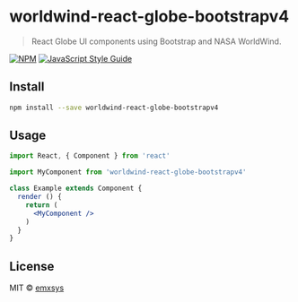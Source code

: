 # worldwind-react-globe-bootstrapv4

> React Globe UI components using Bootstrap and NASA WorldWind.

[![NPM](https://img.shields.io/npm/v/worldwind-react-globe-bootstrapv4.svg)](https://www.npmjs.com/package/worldwind-react-globe-bootstrapv4) [![JavaScript Style Guide](https://img.shields.io/badge/code_style-standard-brightgreen.svg)](https://standardjs.com)

## Install

```bash
npm install --save worldwind-react-globe-bootstrapv4
```

## Usage

```jsx
import React, { Component } from 'react'

import MyComponent from 'worldwind-react-globe-bootstrapv4'

class Example extends Component {
  render () {
    return (
      <MyComponent />
    )
  }
}
```

## License

MIT © [emxsys](https://github.com/emxsys)
